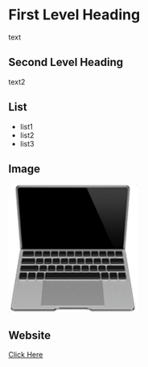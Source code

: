 # First Level Heading
text

## Second Level Heading
text2

## List
- list1
- list2
- list3

## Image
![Sample Image](images/laptop.png)

## Website
[Click Here](https://google.com)